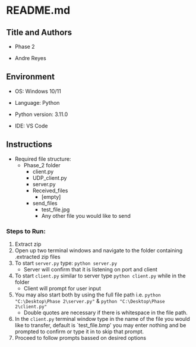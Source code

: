 # README.md

## **Title and Authors**

* Phase 2

* Andre Reyes

## **Environment**

* OS: Windows 10/11

* Language: Python

* Python version: 3.11.0

* IDE: VS Code

## **Instructions**
* Required file structure:
    * Phase_2 folder
        * client.py
        * UDP_client.py
        * server.py
        * Received_files
            * [empty]
        * send_files
            * test_file.jpg
            * Any other file you would like to send

### **Steps to Run:**
1. Extract zip 
1. Open up two terminal windows and navigate to the folder containing .extracted zip files
1. To start `server.py` type: `python server.py`
    * Server will confirm that it is listening on port and client  
1. To start `client.py` similar to server type `python client.py` while in the folder
    * Client will prompt for user input
1. You may also start both by using the full file path i.e. `python "C:\Desktop\Phase 2\server.py"` & `python "C:\Desktop\Phase 2\client.py"`
    * Double quotes are necessary if there is whitespace in the file path.
1. In the `client.py` terminal window type in the name of the file you would like to transfer, default is `test_file.bmp' you may enter nothing and be prompted to confirm or type it in to skip that prompt.
1. Proceed to follow prompts bassed on desired options

